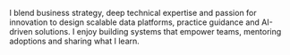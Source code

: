 I blend business strategy, deep technical expertise and passion for innovation to design scalable data platforms, practice guidance and AI-driven solutions. I enjoy building systems that empower teams, mentoring adoptions and sharing what I learn.
